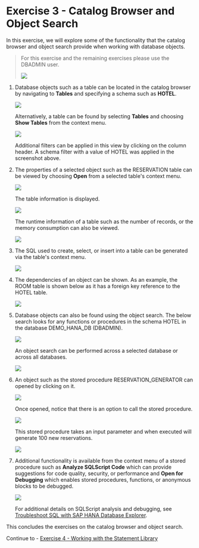 # Exercise 3 - Catalog Browser and Object Search

In this exercise, we will explore some of the functionality that the catalog browser and object search provide when working with database objects.  

>For this exercise and the remaining exercises please use the DBADMIN user.  
>
> ![](images/ConnectedToDBADMIN.png)

1. Database objects such as a table can be located in the catalog browser by navigating to **Tables** and specifying a schema such as **HOTEL**.

    ![](images/TablesInCatalogBrowser.png)

    Alternatively, a table can be found by selecting **Tables** and choosing **Show Tables** from the context menu.
    
    ![](images/TablesInCatalogBrowser2.png)

    Additional filters can be applied in this view by clicking on the column header.  A schema filter with a value of HOTEL was applied in the screenshot above.

2. The properties of a selected object such as the RESERVATION table can be viewed by choosing **Open** from a selected table's context menu.

    ![](images/OpenTable.png)

    The table information is displayed.

    ![](images/TableColumns.png)

    The runtime information of a table such as the number of records, or the memory consumption can also be viewed.

    ![](images/RuntimeInformation.png)

3.  The SQL used to create, select, or insert into a table can be generated via the table's context menu. 

    ![](images/GenerateCreate.png)

4. The dependencies of an object can be shown.  As an example, the ROOM table is shown below as it has a foreign key reference to the HOTEL table. 

    ![](images/FindDepencies.png)

5. Database objects can also be found using the object search.  The below search looks for any functions or procedures in the schema HOTEL in the database DEMO_HANA_DB (DBADMIN). 

    ![](images/ObjectSearch.png)

    An object search can be performed across a selected database or across all databases.

    ![](images/SearchAcrossAllDatabases.png)

6. An object such as the stored procedure RESERVATION_GENERATOR can opened by clicking on it.  

    ![](images/ClickOnStoredProcedure.png)

    Once opened, notice that there is an option to call the stored procedure.

    ![](images/CallStoredProcedure1.png)

    This stored procedure takes an input parameter and when executed will generate 100 new reservations.
 
    ![](images/CallStoredProcedure2.png)

7. Additional functionality is available from the context menu of a stored procedure such as **Analyze SQLScript Code** which can provide suggestions for code quality, security, or performance and **Open for Debugging** which enables stored procedures, functions, or anonymous blocks to be debugged. 

    ![](images/AnalyzeSQLScriptCode.png)

    For additional details on SQLScript analysis and debugging, see [Troubleshoot SQL with SAP HANA Database Explorer](https://developers.sap.com/tutorials/hana-dbx-troubleshooting.html).

This concludes the exercises on the catalog browser and object search.

Continue to - [Exercise 4 - Working with the Statement Library ](../ex4/README.md)
